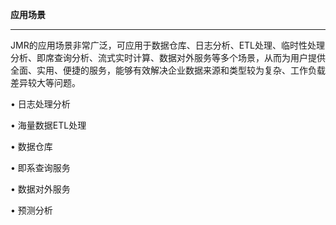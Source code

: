 **应用场景**

****

JMR的应用场景非常广泛，可应用于数据仓库、日志分析、ETL处理、临时性处理分析、即席查询分析、流式实时计算、数据对外服务等多个场景，从而为用户提供全面、实用、便捷的服务，能够有效解决企业数据来源和类型较为复杂、工作负载差异较大等问题。

• 日志处理分析

• 海量数据ETL处理

• 数据仓库

• 即系查询服务

• 数据对外服务

• 预测分析